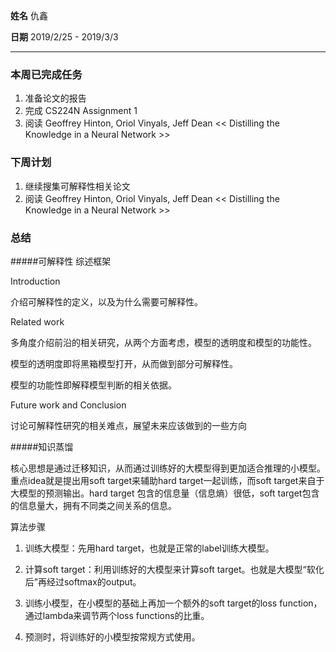 **姓名** 仇鑫

**日期** 2019/2/25 - 2019/3/3

---

### 本周已完成任务

1. 准备论文的报告
2. 完成 CS224N Assignment 1
3. 阅读  Geoffrey Hinton, Oriol Vinyals, Jeff Dean << Distilling the Knowledge in a Neural Network >>

### 下周计划

1. 继续搜集可解释性相关论文
2. 阅读  Geoffrey Hinton, Oriol Vinyals, Jeff Dean << Distilling the Knowledge in a Neural Network >>

### 总结

#####可解释性 综述框架

Introduction

介绍可解释性的定义，以及为什么需要可解释性。

Related work

多角度介绍前沿的相关研究，从两个方面考虑，模型的透明度和模型的功能性。

模型的透明度即将黑箱模型打开，从而做到部分可解释性。

模型的功能性即解释模型判断的相关依据。

Future work and Conclusion

讨论可解释性研究的相关难点，展望未来应该做到的一些方向



#####知识蒸馏

核心思想是通过迁移知识，从而通过训练好的大模型得到更加适合推理的小模型。重点idea就是提出用soft target来辅助hard target一起训练，而soft target来自于大模型的预测输出。hard target 包含的信息量（信息熵）很低，soft target包含的信息量大，拥有不同类之间关系的信息。

算法步骤

1. 训练大模型：先用hard target，也就是正常的label训练大模型。

2. 计算soft target：利用训练好的大模型来计算soft target。也就是大模型“软化后”再经过softmax的output。

3. 训练小模型，在小模型的基础上再加一个额外的soft target的loss function，通过lambda来调节两个loss functions的比重。

4. 预测时，将训练好的小模型按常规方式使用。

